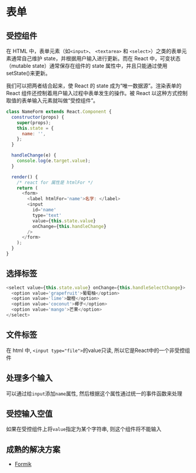 # 表单

## 受控组件

在 HTML 中，表单元素（如`<input>`、 `<textarea>` 和 `<select>`）之类的表单元素通常自己维护 state，并根据用户输入进行更新。而在 React 中，可变状态（mutable state）通常保存在组件的 state 属性中，并且只能通过使用 setState()来更新。

我们可以把两者结合起来，使 React 的 state 成为“唯一数据源”。渲染表单的 React 组件还控制着用户输入过程中表单发生的操作。被 React 以这种方式控制取值的表单输入元素就叫做“受控组件”。

```js
class NameForm extends React.Component {
  constructor(props) {
    super(props);
    this.state = {
      name: '',
    };
  }

  handleChange(e) {
    console.log(e.target.value);
  }

  render() {
    /* react for 属性是 htmlFor */
    return (
      <form>
        <label htmlFor='name'>名字: </label>
        <input
          id='name'
          type='text'
          value={this.state.value}
          onChange={this.handleChange}
        />
      </form>
    );
  }
}
```

## 选择标签

```js
<select value={this.state.value} onChange={this.handleSelectChange}>
  <option value='grapefruit'>葡萄柚</option>
  <option value='lime'>酸橙</option>
  <option value='coconut'>椰子</option>
  <option value='mango'>芒果</option>
</select>
```

## 文件标签

在 html 中, `<input type="file">`的value只读, 所以它是React中的一个非受控组件

## 处理多个输入

可以通过给`input`添加`name`属性, 然后根据这个属性通过统一的事件函数来处理


## 受控输入空值

如果在受控组件上将`value`指定为某个字符串, 则这个组件将不能输入


## 成熟的解决方案

+ [Formik](https://formik.org/)
